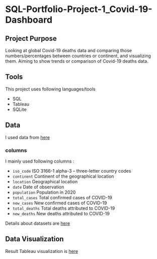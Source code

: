 # SQL-Portfolio-Project-1_Covid-19-Dashboard
## Project Purpose
Looking at global Covid-19 deaths data and comparing those numbers/percentages between countries or continent, and visualizing them.
Aiming to show trends or comparison of Covid-19 deaths data.
## Tools
This project uses following languages/tools
* SQL
* Tableau
* SQLite
## Data
I used data from [here](https://ourworldindata.org/coronavirus-source-data)
### columns
I mainly used following columns :
* `iso_code`	ISO 3166-1 alpha-3 – three-letter country codes
* `continent`	Continent of the geographical location
* `location`	Geographical location
* `date`	Date of observation
* `population`	Population in 2020
* `total_cases`	Total confirmed cases of COVID-19
* `new_cases`	New confirmed cases of COVID-19
* `total_deaths`	Total deaths attributed to COVID-19
* `new_deaths`	New deaths attributed to COVID-19

Details about datasets are [here](https://github.com/owid/covid-19-data/tree/master/public/data#data-on-covid-19-coronavirus-by-our-world-in-data)
## Data Visualization
Result Tableau visualization is [here](https://public.tableau.com/views/Covid-19Dashboard_9122021/Dashboard1?:language=en-US&:display_count=n&:origin=viz_share_link)
